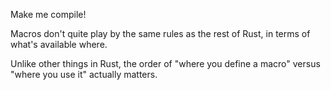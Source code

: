 Make me compile!

<div class="hint">
  Macros don't quite play by the same rules as the rest of Rust, in terms of what's available where.

  Unlike other things in Rust, the order of "where you define a macro" versus "where you use it" actually matters.
</div>
